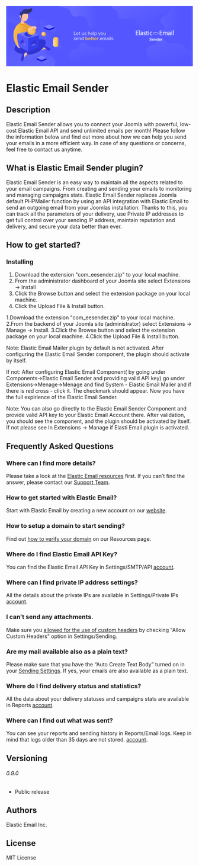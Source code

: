 ![alt screenshot](assets/sender_header.png)

# Elastic Email Sender


## Description

Elastic Email Sender allows you to connect your Joomla with powerful, low-cost Elastic Email API and send unlimited emails per month!
Please follow the information below and find out more about how we can help you send your emails in a more efficient way.
In case of any questions or concerns, feel free to contact us anytime.

## What is Elastic Email Sender plugin?

Elastic Email Sender is an easy way to maintain all the aspects related to your email campaigns. From creating and sending your emails to monitoring and managing campaigns stats.
Elastic Email Sender replaces Joomla default PHPMailer function by using an API integration with Elastic Email to send an outgoing email from your Joomlas installation.
Thanks to this, you can track all the parameters of your delivery, use Private IP addresses to get full control over your sending IP address, maintain reputation and delivery, and secure your data better than ever.

## How to get started?


### Installing
1. Download the extension "com_eesender.zip" to your local machine.
2. From the administrator dashboard of your Joomla site  select Extensions -> Install
3. Click the Browse button and select the extension package on your local machine.
4. Click the Upload File & Install button.

1.Download the extension "com_eesender.zip" to your local machine.
2.From the backend of your Joomla site (administrator) select Extensions -> Manage -> Install.
3.Click the Browse button and select the extension package on your local machine.
4.Click the Upload File & Install button.

Note: Elastic Email Mailer plugin by default is not activated. After configuring the Elastic Email Sender component, the plugin should activate by itself.

If not: After configuring Elastic Email Component( by going under Components->Elastic Email Sender and providing valid API key) go under Extensions->Menage->Menage and find System - Elastic Email Mailer and if there is red cross - click it. The checkmark should appear. Now you have the full expirience of the Elastic Email Sender.

Note: You can also go directly to the Elastic Email Sender Component and provide valid API key to your Elastic Email Account there. 
After validation, you should see the component, and the plugin should be activated by itself.
If not please see In Extensions -> Manage if Elasti Email plugin is activated.
## Frequently Asked Questions

### Where can I find more details?
Please take a look at the [Elastic Email resources](https://elasticemail.com/resources/) first.
If you can’t find the answer, please contact our [Support Team](http://elasticemail.com/help).

### How to get started with Elastic Email?
Start with Elastic Email by creating a new account on our [website](https://elasticemail.com/).

### How to setup a domain to start sending?
Find out [how to verify your domain](https://elasticemail.com/support/user-interface/settings/your-domain/) on our Resources page.

### Where do I find Elastic Email API Key?
You can find the Elastic Email API Key in Settings/SMTP/API [account](https://elasticemail.com/account/#/settings/apiconfiguration).

### Where can I find private IP address settings?
All the details about the private IPs are available in Settings/Private IPs [account](https://elasticemail.com/account/#/settings/privateips).

### I can’t send any attachments.
Make sure you [allowed for the use of custom headers](https://elasticemail.com/account/#/settings/sending) by checking "Allow Custom Headers" option in Settings/Sending.

### Are my mail available also as a plain text?
Please make sure that you have the “Auto Create Text Body” turned on in your [Sending Settings](https://elasticemail.com/account/#/settings/sending). If yes, your emails are also available as a plain text.

### Where do I find delivery status and statistics?
All the data about your delivery statuses and campaigns stats are available in Reports [account](https://elasticemail.com/account/#/reports).

### Where can I find out what was sent?
You can see your reports and sending history in Reports/Email logs. Keep in mind that logs older than 35 days are not stored. [account](https://elasticemail.com/account/#/reports/emails).

## Versioning

###### 0.9.0
* Public release

## Authors
Elastic Email Inc.

## License
MIT License
